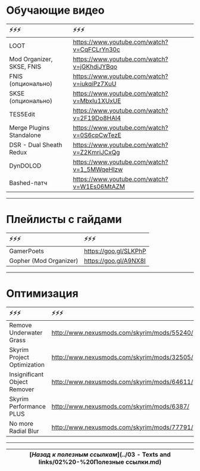 # Обучающие видео

|                    ⚡⚡⚡|                                      ⚡⚡⚡|
|:--------------------------|:--------------------------------------------|
| LOOT                      | https://www.youtube.com/watch?v=CqFCLrYn30c |
| Mod Organizer, SKSE, FNIS | https://www.youtube.com/watch?v=jGKhdiJYBqo |
| FNIS (опционально)        | https://www.youtube.com/watch?v=iukqiPz7XuU |
| SKSE (опционально)        | https://www.youtube.com/watch?v=MbxIu1XUxUE |
| TES5Edit                  | https://www.youtube.com/watch?v=2F19Do8HAl4 |
| Merge Plugins Standalone  | https://www.youtube.com/watch?v=0S6cpCwTezE |
| DSR - Dual Sheath Redux   | https://www.youtube.com/watch?v=Z2KmriJCxQg |
| DynDOLOD                  | https://www.youtube.com/watch?v=1_5MWqeHIzw |
| Bashed-патч               | https://www.youtube.com/watch?v=W1Es06MtAZM |

------

# Плейлисты с гайдами

|                 ⚡⚡⚡|                ⚡⚡⚡|
|:-----------------------|:----------------------|
| GamerPoets             | https://goo.gl/SLKPhP |
| Gopher (Mod Organizer) | https://goo.gl/A9NX8I |

------

# Оптимизация

|                       ⚡⚡⚡|                                      ⚡⚡⚡|
|:-----------------------------|:--------------------------------------------|
| Remove Underwater Grass      | http://www.nexusmods.com/skyrim/mods/55240/ |
| Skyrim Project Optimization  | http://www.nexusmods.com/skyrim/mods/32505/ |
| Insignificant Object Remover | http://www.nexusmods.com/skyrim/mods/64611/ |
| Skyrim Performance PLUS      | http://www.nexusmods.com/skyrim/mods/6387/  |
| No more Radial Blur          | http://www.nexusmods.com/skyrim/mods/77791/ |

------

|[*Назад к полезным ссылкам*](../03 - Texts and links/02%20-%20Полезные ссылки.md)|
|:---:|
